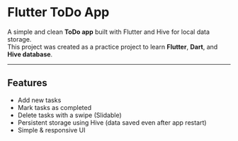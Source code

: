 
# Flutter ToDo App

A simple and clean **ToDo app** built with Flutter and Hive for local data storage.  
This project was created as a practice project to learn **Flutter**, **Dart**, and **Hive database**.

---

## Features
- Add new tasks  
- Mark tasks as completed  
- Delete tasks with a swipe (Slidable)  
- Persistent storage using Hive (data saved even after app restart)  
- Simple & responsive UI  


